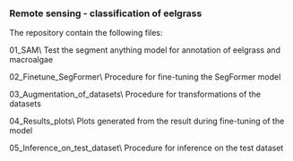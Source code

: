 ### **Remote sensing - classification of eelgrass**



The repository contain the following files:

01_SAM\\
Test the segment anything model for annotation of eelgrass and macroalgae

02_Finetune_SegFormer\\
Procedure for fine-tuning the SegFormer model 

03_Augmentation_of_datasets\\
Procedure for transformations of the datasets

04_Results_plots\\
Plots generated from the result during fine-tuning of the model

05_Inference_on_test_dataset\\
Procedure for inference on the test dataset
